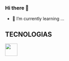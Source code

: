 ### Hi there 👋

- 🌱 I’m currently learning ...

## TECNOLOGIAS 

<img src="https://cdn.jsdelivr.net/gh/devicons/devicon/icons/javascript/javascript-original.svg" width="40" height="40" />

